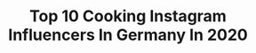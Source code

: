 ---
title: Top 10 Cooking Instagram Influencers In Germany In 2020
description: Identify the most popular Instagram accounts on inBeat.
platform: Instagram
profiles:
  - username: "jan_stuehmer"
    fullname: >-
      Mister Grey 👨🏼‍🦳
    location: "Germany"
    followers: 187354
    engagement: 413
    commentsToLikes: 0.038056
    avatar: "https://scontent-ams4-1.cdninstagram.com/v/t51.2885-19/s320x320/53220834_336463083892076_3046610875046690816_n.jpg?_nc_ht=scontent-ams4-1.cdninstagram.com&_nc_ohc=wgpaZVDxLhYAX-vBjR8&oh=e3d6693b4361bb622c2458588b624808&oe=5EBB12E2"
    verified: false
    hashtags: "#healthyfood, #stayathome, #foodinspiration, #mananddog"
  - username: "jonas.vonier"
    fullname: >-
      Jonas Vonier
    location: "Germany"
    followers: 11765
    engagement: 519
    commentsToLikes: 0.113504
    avatar: "https://scontent-lht6-1.cdninstagram.com/v/t51.2885-19/s320x320/67641930_381945199369117_1383798858877763584_n.jpg?_nc_ht=scontent-lht6-1.cdninstagram.com&_nc_ohc=ul47jaYdie8AX8JFy_5&oh=a0658c320eb7925a8d4ad98016463434&oe=5EBC0EC3"
    verified: false
    hashtags: "#stuttgart, #0711, #manbun, #longhairman"
  - username: "neleburgemstr"
    fullname: >-
      Nele
    location: "Germany"
    followers: 34024
    engagement: 369
    commentsToLikes: 0.049394
    avatar: "https://scontent-ams4-1.cdninstagram.com/v/t51.2885-19/s320x320/91176732_621320965383314_3250935354219298816_n.jpg?_nc_ht=scontent-ams4-1.cdninstagram.com&_nc_ohc=NaJI4IaeduYAX95NF2U&oh=b28b365d4fc9a56fab52e482d4165110&oe=5EB91071"
    verified: false
    hashtags: "#happythursday, #veggie, #breakfastlover, #energy"
  - username: "kikiskitchenyt"
    fullname: >-
      Kiki
    location: "Germany"
    followers: 187982
    engagement: 371
    commentsToLikes: 0.093949
    avatar: "https://scontent-lhr8-1.cdninstagram.com/v/t51.2885-19/s320x320/71309013_2334586380189865_7786930635708301312_n.jpg?_nc_ht=scontent-lhr8-1.cdninstagram.com&_nc_ohc=lUF1qMQOPrYAX8bxQeQ&oh=696f4b1fd823c29ca6914f5c612b3722&oe=5EB92BC0"
    verified: false
    hashtags: "#mittagessen, #brownieswhitechocolate, #hotbrownies, #burgerlove"
  - username: "umihito.vlog"
    fullname: >-
      Ümit Memisoglu
    location: "Germany"
    followers: 367615
    engagement: 850
    commentsToLikes: 0.017155
    avatar: "https://scontent-lht6-1.cdninstagram.com/v/t51.2885-19/s320x320/70605365_367675677517992_2748639878139871232_n.jpg?_nc_ht=scontent-lht6-1.cdninstagram.com&_nc_ohc=ZGnKbb_XgNgAX-OWCyl&oh=b5df4fd9e59677db551181e558aabfb1&oe=5EB8FB02"
    verified: false
    hashtags: "#oonified, #outdoorchef, #swissgrillinnovation"
  - username: "kuestenglut"
    fullname: >-
      Saschas Grill & BBQ
    location: "Germany"
    followers: 82074
    engagement: 706
    commentsToLikes: 0.020189
    avatar: "https://scontent-lhr8-1.cdninstagram.com/v/t51.2885-19/s320x320/66355969_440785093176526_3770905956456595456_n.jpg?_nc_ht=scontent-lhr8-1.cdninstagram.com&_nc_ohc=0EkXqRLe_I8AX8woZ4w&oh=6783ae0a30e8059e74597c9dd76526fd&oe=5EBCA405"
    verified: false
    hashtags: "#grilled, #lechon, #porkbelly, #seafood"
  - username: "jakobherrmann"
    fullname: >-
      Jakob Herrmann
    location: "Germany"
    followers: 6788
    engagement: 905
    commentsToLikes: 0.007450
    avatar: "https://scontent-amt2-1.cdninstagram.com/v/t51.2885-19/s320x320/75587975_2263232873776818_6609581813843099648_n.jpg?_nc_ht=scontent-amt2-1.cdninstagram.com&_nc_ohc=onNSGCv8xfQAX8kpnNS&oh=81f8453179838dea0a52b51ac449a71b&oe=5EB6387F"
    verified: false
    hashtags: "#lifeisbetterinthemountains, #greatday, #mountainboy, #martinisportswear"
  - username: "pattikocht"
    fullname: >-
      Patti 🙋‍♀️ vegan foodie 🌱✌🏻
    location: "Germany"
    followers: 6578
    engagement: 619
    commentsToLikes: 0.122368
    avatar: "https://instagram.fmkz1-1.fna.fbcdn.net/v/t51.2885-19/s320x320/21296555_1502516339806388_2726338311994998784_n.jpg?_nc_ht=instagram.fmkz1-1.fna.fbcdn.net&_nc_ohc=t06WX65BsyUAX-7hUja&oh=54d913c9651fe6790f454dde36f081ab&oe=5EB3176C"
    verified: false
    hashtags: "#bananabread, #hclfvegan, #veganbreakfast, #thrivemags"
  - username: "eatsleepgreen"
    fullname: >-
      Susanna Bingemer
    location: "Germany"
    followers: 35452
    engagement: 170
    commentsToLikes: 0.207829
    avatar: "https://scontent-lhr8-1.cdninstagram.com/v/t51.2885-19/s320x320/70974400_442953353013760_943739619285925888_n.jpg?_nc_ht=scontent-lhr8-1.cdninstagram.com&_nc_ohc=ODoVHtOOKrkAX-kdwQu&oh=2b850f4fd0a9c223e9fb2672483d0de0&oe=5EBC0C97"
    verified: false
    hashtags: "#avocadolove, #potato, #rhabarberkuchen, #gewinnspiele"
  - username: "nordstrand_nf"
    fullname: >-
      Feluca
    location: "Germany"
    followers: 8108
    engagement: 1360
    commentsToLikes: 0.106497
    avatar: "https://scontent-lhr8-1.cdninstagram.com/v/t51.2885-19/s320x320/67674106_2486504131370228_2869988054464987136_n.jpg?_nc_ht=scontent-lhr8-1.cdninstagram.com&_nc_ohc=Mn2viCAS9AwAX-I3h7p&oh=f6a41631335073659572a32d0bfbe74a&oe=5EB8F980"
    verified: false
    hashtags: "#landliebe, #hattstedtermarsch, #habour, #sealife"
---